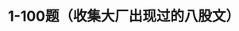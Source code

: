---
title: 1-100题（收集大厂出现过的八股文）
shortTitle: 1-100题（八股文）
description: Java八股文
category:
  - Java八股文
tag:
  - Java八股文
head:
  - - meta
    - name: keywords
      content: 1-100题Java八股文
---